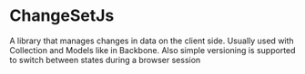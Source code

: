 # ChangeSetJs
A library that manages changes in data on the client side. Usually used with Collection and Models like in Backbone. Also simple versioning is supported to switch between states during a browser session
